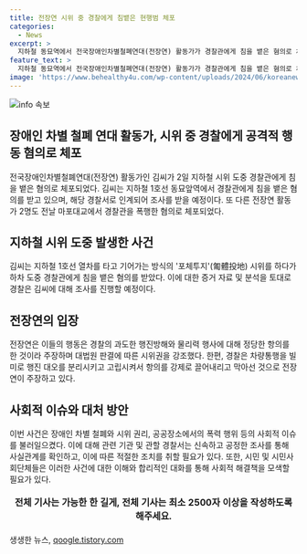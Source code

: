 ```yaml
---
title: 전장연 시위 중 경찰에게 침뱉은 현행범 체포
categories:
  - News
excerpt: >
  지하철 동묘역에서 전국장애인차별철폐연대(전장연) 활동가가 경찰관에게 침을 뱉은 혐의로 체포됐다. 같은 조직 2명은 전날 마포대교에서 경찰을 폭행한 혐의로 체포됐다. 전장연은 경찰의 행동에 항의하며 이들의 석방을 촉구했다. 현재 체포된 활동가들은 경찰의 과도한 행동에 대한 정당한 항의를 했을 뿐이라고 주장하고 있다.
feature_text: >
  지하철 동묘역에서 전국장애인차별철폐연대(전장연) 활동가가 경찰관에게 침을 뱉은 혐의로 체포됐다. 같은 조직 2명은 전날 마포대교에서 경찰을 폭행한 혐의로 체포됐다. 전장연은 경찰의 행동에 항의하며 이들의 석방을 촉구했다. 현재 체포된 활동가들은 경찰의 과도한 행동에 대한 정당한 항의를 했을 뿐이라고 주장하고 있다.
image: 'https://www.behealthy4u.com/wp-content/uploads/2024/06/koreanews.jpg'
---
```


<p><img src="https://www.behealthy4u.com/wp-content/uploads/2024/06/koreanews.jpg" alt="info 속보" /></p>

<h2 data-ke-size="size26">장애인 차별 철폐 연대 활동가, 시위 중 경찰에게 공격적 행동 혐의로 체포</h2>

<p>전국장애인차별철폐연대(전장연) 활동가인 김씨가 2일 지하철 시위 도중 경찰관에게 침을 뱉은 혐의로 체포되었다. 김씨는 지하철 1호선 동묘앞역에서 경찰관에게 침을 뱉은 혐의를 받고 있으며, 해당 경찰서로 인계되어 조사를 받을 예정이다. 또 다른 전장연 활동가 2명도 전날 마포대교에서 경찰관을 폭행한 혐의로 체포되었다.</p>

<p data-ke-size="size16"></p>

<h2 data-ke-size="size26">지하철 시위 도중 발생한 사건</h2>

<p>김씨는 지하철 1호선 열차를 타고 기어가는 방식의 '포체투지'(匍體投地) 시위를 하다가 하차 도중 경찰관에게 침을 뱉은 혐의를 받았다. 이에 대한 증거 자료 및 분석을 토대로 경찰은 김씨에 대해 조사를 진행할 예정이다.</p>

<p data-ke-size="size16"></p>

<h2 data-ke-size="size26">전장연의 입장</h2>

<p>전장연은 이들의 행동은 경찰의 과도한 행진방해와 물리력 행사에 대해 정당한 항의를 한 것이라 주장하며 대법원 판결에 따른 시위권을 강조했다. 한편, 경찰은 차량통행을 빌미로 행진 대오를 분리시키고 고립시켜서 항의를 강제로 끌어내리고 막아선 것으로 전장연이 주장하고 있다.</p>

<p data-ke-size="size16"></p>

<h2 data-ke-size="size26">사회적 이슈와 대처 방안</h2>

<p>이번 사건은 장애인 차별 철폐와 시위 권리, 공공장소에서의 폭력 행위 등의 사회적 이슈를 불러일으켰다. 이에 대해 관련 기관 및 관할 경찰서는 신속하고 공정한 조사를 통해 사실관계를 확인하고, 이에 따른 적절한 조치를 취할 필요가 있다. 또한, 시민 및 시민사회단체들은 이러한 사건에 대한 이해와 합리적인 대화를 통해 사회적 해결책을 모색할 필요가 있다.</p>

<p data-ke-size="size16"></p>

<table>
<thead>
<tr>
<td style="text-align: center; height: 17px;"><b>전체 기사는 가능한 한 길게, 전체 기사는 최소 2500자 이상을 작성하도록 해주세요.</b></td>
</tr>
</thead>
</table>
생생한 뉴스, <a href="https://qoogle.tistory.com" rel="dofollow">qoogle.tistory.com</a>


